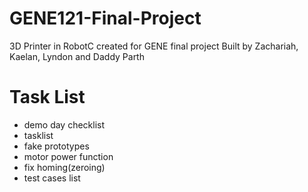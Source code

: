 # GENE121-Final-Project
3D Printer in RobotC created for GENE final project
Built by Zachariah, Kaelan, Lyndon and Daddy Parth
#
#
# Task List
- demo day checklist
- tasklist
- fake prototypes
- motor power function
- fix homing(zeroing)
- test cases list

